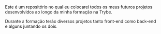 Este é um repositório no qual eu colocarei todos os meus futuros projetos desenvolvidos ao longo da minha formação na Trybe.

Durante a formação terão diversos projetos tanto front-end como back-end e alguns juntando os dois.
